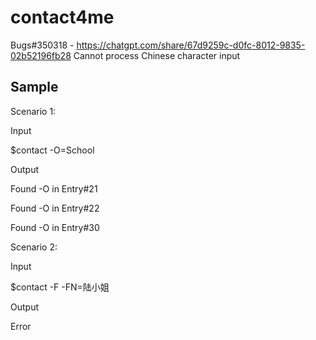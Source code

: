 # contact4me

Bugs#350318 - https://chatgpt.com/share/67d9259c-d0fc-8012-9835-02b52196fb28
Cannot process Chinese character input

Sample
------

Scenario 1:

Input

$contact -O=School


Output

Found -O in Entry#21

Found -O in Entry#22

Found -O in Entry#30


Scenario 2:

Input

$contact -F -FN=陆小姐


Output

Error
